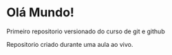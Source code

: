 # Olá Mundo!
 Primeiro repositorio versionado do curso de git e github

Repositorio criado durante uma aula ao vivo.